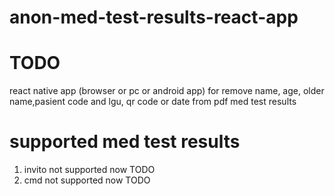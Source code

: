 # anon-med-test-results-react-app

# TODO

react native app (browser or pc or android app) for remove name, age, older name,pasient code and lgu, qr code or date from pdf med test results

# supported med test results

1) invito not supported now TODO
2) cmd not supported now TODO
